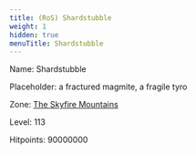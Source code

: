 ```yaml
---
title: (RoS) Shardstubble
weight: 1
hidden: true
menuTitle: Shardstubble
---
```


Name: Shardstubble

Placeholder: a fractured magmite, a fragile tyro

Zone: [The Skyfire Mountains](/en/ros/exploration/the_skyfire_mountains)

Level: 113

Hitpoints: 90000000